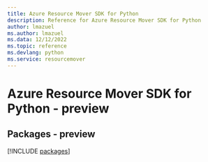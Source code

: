 ```yaml
---
title: Azure Resource Mover SDK for Python
description: Reference for Azure Resource Mover SDK for Python
author: lmazuel
ms.author: lmazuel
ms.data: 12/12/2022
ms.topic: reference
ms.devlang: python
ms.service: resourcemover
---
```

# Azure Resource Mover SDK for Python - preview
## Packages - preview
[!INCLUDE [packages](resource-mover-index.md)]